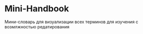 # Mini-Handbook
Мини-словарь для визуализации всех терминов для изучения с возмлжностью редатирования
